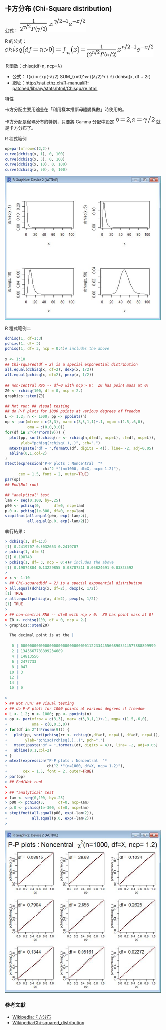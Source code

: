 ## 卡方分布 (Chi-Square distribution)

公式：  ![](../timg/1c1902be8fc6.jpg) 

R 的公式：  ![](../timg/76c0988b24c7.jpg) 

Ｒ函數：chisq(df=n, ncp=λ)

* 公式： f(x) = exp(-λ/2) SUM_{r=0}^∞ ((λ/2)^r / r!) dchisq(x, df + 2r)
* 網址：http://stat.ethz.ch/R-manual/R-patched/library/stats/html/Chisquare.html

特性

卡方分配主要用途是在「利用樣本推斷母體變異數」時使用的。

卡方分配是伽瑪分布的特例，只要將 Gamma 分配中設定  ![](../timg/10fe70a365dc.jpg)  就是卡方分布了。

R 程式範例

```R
op=par(mfrow=c(2,2))
curve(dchisq(x, 1), 0, 100)
curve(dchisq(x, 5), 0, 100)
curve(dchisq(x, 10), 0, 100)
curve(dchisq(x, 50), 0, 100)

```

![](../img/dChisquare.jpg)

R 程式範例二

```R
dchisq(1, df=1:3)
pchisq(1, df= 3)
pchisq(1, df= 3, ncp = 0:4)# includes the above

x <- 1:10
## Chi-squared(df = 2) is a special exponential distribution
all.equal(dchisq(x, df=2), dexp(x, 1/2))
all.equal(pchisq(x, df=2), pexp(x, 1/2))

## non-central RNG -- df=0 with ncp > 0:  Z0 has point mass at 0!
Z0 <- rchisq(100, df = 0, ncp = 2.)
graphics::stem(Z0)

## Not run: ## visual testing
## do P-P plots for 1000 points at various degrees of freedom
L <- 1.2; n <- 1000; pp <- ppoints(n)
op <- par(mfrow = c(3,3), mar= c(3,3,1,1)+.1, mgp= c(1.5,.6,0),
          oma = c(0,0,3,0))
for(df in 2^(4*rnorm(9))) {
  plot(pp, sort(pchisq(rr <- rchisq(n,df=df, ncp=L), df=df, ncp=L)),
       ylab="pchisq(rchisq(.),.)", pch=".")
  mtext(paste("df = ",formatC(df, digits = 4)), line= -2, adj=0.05)
  abline(0,1,col=2)
}
mtext(expression("P-P plots : Noncentral  "*
                 chi^2 *"(n=1000, df=X, ncp= 1.2)"),
      cex = 1.5, font = 2, outer=TRUE)
par(op)
## End(Not run)

## "analytical" test
lam <- seq(0,100, by=.25)
p00 <- pchisq(0,      df=0, ncp=lam)
p.0 <- pchisq(1e-300, df=0, ncp=lam)
stopifnot(all.equal(p00, exp(-lam/2)),
          all.equal(p.0, exp(-lam/2)))

```

執行結果：

```R
> dchisq(1, df=1:3)
[1] 0.2419707 0.3032653 0.2419707
> pchisq(1, df= 3)
[1] 0.198748
> pchisq(1, df= 3, ncp = 0:4)# includes the above
[1] 0.19874804 0.13229855 0.08787311 0.05824691 0.03853592
> 
> x <- 1:10
> ## Chi-squared(df = 2) is a special exponential distribution
> all.equal(dchisq(x, df=2), dexp(x, 1/2))
[1] TRUE
> all.equal(pchisq(x, df=2), pexp(x, 1/2))
[1] TRUE
> 
> ## non-central RNG -- df=0 with ncp > 0:  Z0 has point mass at 0!
> Z0 <- rchisq(100, df = 0, ncp = 2.)
> graphics::stem(Z0)

  The decimal point is at the |

   0 | 0000000000000000000000000000001122334455668903344577888899999
   2 | 1345667788899234689
   4 | 14813556
   6 | 2477733
   8 | 047
  10 | 3
  12 | 
  14 | 
  16 | 6

> 
> ## Not run: ## visual testing
> ## do P-P plots for 1000 points at various degrees of freedom
> L <- 1.2; n <- 1000; pp <- ppoints(n)
> op <- par(mfrow = c(3,3), mar= c(3,3,1,1)+.1, mgp= c(1.5,.6,0),
+           oma = c(0,0,3,0))
> for(df in 2^(4*rnorm(9))) {
+   plot(pp, sort(pchisq(rr <- rchisq(n,df=df, ncp=L), df=df, ncp=L)),
+        ylab="pchisq(rchisq(.),.)", pch=".")
+   mtext(paste("df = ",formatC(df, digits = 4)), line= -2, adj=0.05)
+   abline(0,1,col=2)
+ }
> mtext(expression("P-P plots : Noncentral  "*
+                  chi^2 *"(n=1000, df=X, ncp= 1.2)"),
+       cex = 1.5, font = 2, outer=TRUE)
> par(op)
> ## End(Not run)
> 
> ## "analytical" test
> lam <- seq(0,100, by=.25)
> p00 <- pchisq(0,      df=0, ncp=lam)
> p.0 <- pchisq(1e-300, df=0, ncp=lam)
> stopifnot(all.equal(p00, exp(-lam/2)),
+           all.equal(p.0, exp(-lam/2)))
> 

```

![](../img/ChisqPPlot.jpg)

### 參考文獻
* [Wikipedia:卡方分布](http://zh.wikipedia.org/wiki/%E5%8D%A1%E6%96%B9%E5%88%86%E4%BD%88)
* [Wikipedia:Chi-squared_distribution](http://en.wikipedia.org/wiki/Chi-squared_distribution)

